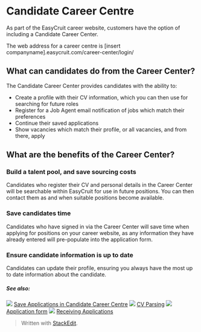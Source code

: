 
# Candidate Career Centre

As part of the EasyCruit career website, customers have the option of including a Candidate Career Center.

The web address for a career centre is [insert companyname].easycruit.com/career-center/login/

## What can candidates do from the Career Center?

The Candidate Career Center provides candidates with the ability to:

-   Create a profile with their CV information, which you can then use for searching for future roles
-   Register for a Job Agent email notification of jobs which match their preferences
-   Continue their saved applications
-   Show vacancies which match their profile, or all vacancies, and from there, apply

## What are the benefits of the Career Center?

### Build a talent pool, and save sourcing costs

Candidates who register their CV and personal details in the Career Center will be searchable within EasyCruit for use in future positions. You can then contact them as and when suitable positions become available.

### Save candidates time

Candidates who have signed in via the Career Center will save time when applying for positions on your career website, as any information they have already entered will pre-populate into the application form.

### Ensure candidate information is up to date

Candidates can update their profile, ensuring you always have the most up to date information about the candidate.

##### See also:

![](../Resources/Images/icon-document-link.png) [Save Applications in Candidate Career Centre](save_applications_in_candidate_career_centre.htm)
![](../Resources/Images/icon-document-link.png) [CV Parsing](cv_parsing.htm)
![](../Resources/Images/icon-document-link.png) [Application form](application_form.htm)
![](../Resources/Images/icon-document-link.png) [Receiving Applications](receiving_applications.htm)

> Written with [StackEdit](https://stackedit.io/).
<!--stackedit_data:
eyJoaXN0b3J5IjpbMTU2NTI4OTQyMV19
-->